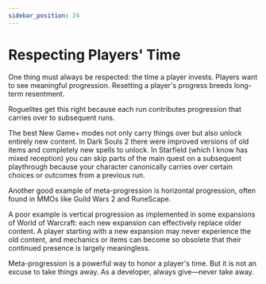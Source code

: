 ```yaml
---
sidebar_position: 24
---
```


# Respecting Players' Time

One thing must always be respected: the time a player invests. Players want to see meaningful progression. Resetting a player's progress breeds long-term resentment.

Roguelites get this right because each run contributes progression that carries over to subsequent runs.

The best New Game+ modes not only carry things over but also unlock entirely new content. In Dark Souls 2 there were improved versions of old items and completely new spells to unlock. In Starfield (which I know has mixed reception) you can skip parts of the main quest on a subsequent playthrough because your character canonically carries over certain choices or outcomes from a previous run.

Another good example of meta-progression is horizontal progression, often found in MMOs like Guild Wars 2 and RuneScape.

A poor example is vertical progression as implemented in some expansions of World of Warcraft: each new expansion can effectively replace older content. A player starting with a new expansion may never experience the old content, and mechanics or items can become so obsolete that their continued presence is largely meaningless.

Meta-progression is a powerful way to honor a player's time. But it is not an excuse to take things away. As a developer, always give—never take away.
